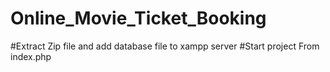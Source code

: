 # Online_Movie_Ticket_Booking
#Extract Zip file and add database file to xampp server 
#Start project From index.php
